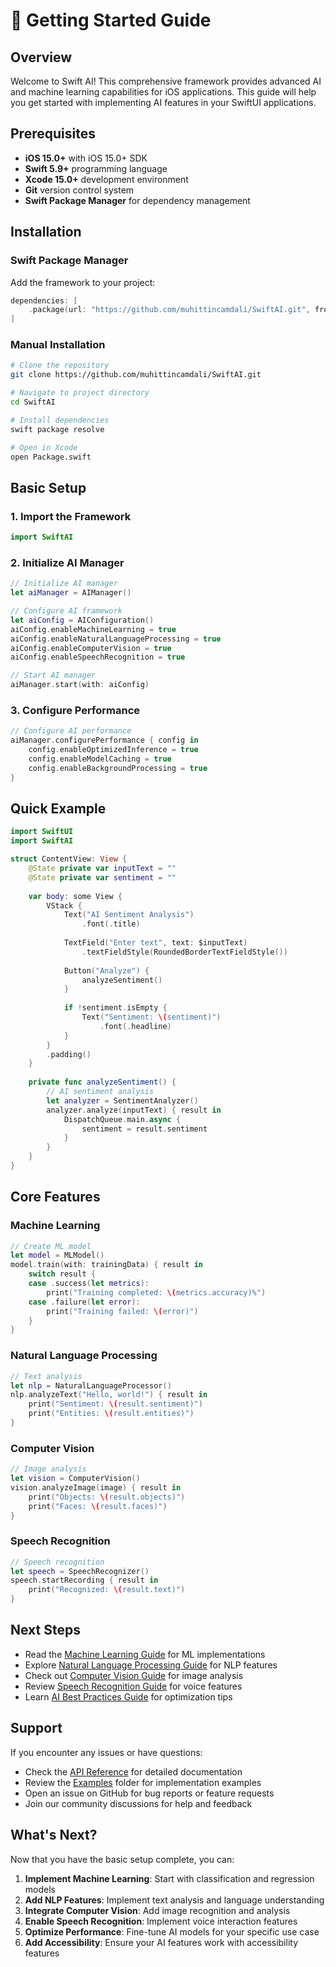 # 🚀 Getting Started Guide

## Overview

Welcome to Swift AI! This comprehensive framework provides advanced AI and machine learning capabilities for iOS applications. This guide will help you get started with implementing AI features in your SwiftUI applications.

## Prerequisites

- **iOS 15.0+** with iOS 15.0+ SDK
- **Swift 5.9+** programming language
- **Xcode 15.0+** development environment
- **Git** version control system
- **Swift Package Manager** for dependency management

## Installation

### Swift Package Manager

Add the framework to your project:

```swift
dependencies: [
    .package(url: "https://github.com/muhittincamdali/SwiftAI.git", from: "1.0.0")
]
```

### Manual Installation

```bash
# Clone the repository
git clone https://github.com/muhittincamdali/SwiftAI.git

# Navigate to project directory
cd SwiftAI

# Install dependencies
swift package resolve

# Open in Xcode
open Package.swift
```

## Basic Setup

### 1. Import the Framework

```swift
import SwiftAI
```

### 2. Initialize AI Manager

```swift
// Initialize AI manager
let aiManager = AIManager()

// Configure AI framework
let aiConfig = AIConfiguration()
aiConfig.enableMachineLearning = true
aiConfig.enableNaturalLanguageProcessing = true
aiConfig.enableComputerVision = true
aiConfig.enableSpeechRecognition = true

// Start AI manager
aiManager.start(with: aiConfig)
```

### 3. Configure Performance

```swift
// Configure AI performance
aiManager.configurePerformance { config in
    config.enableOptimizedInference = true
    config.enableModelCaching = true
    config.enableBackgroundProcessing = true
}
```

## Quick Example

```swift
import SwiftUI
import SwiftAI

struct ContentView: View {
    @State private var inputText = ""
    @State private var sentiment = ""
    
    var body: some View {
        VStack {
            Text("AI Sentiment Analysis")
                .font(.title)
            
            TextField("Enter text", text: $inputText)
                .textFieldStyle(RoundedBorderTextFieldStyle())
            
            Button("Analyze") {
                analyzeSentiment()
            }
            
            if !sentiment.isEmpty {
                Text("Sentiment: \(sentiment)")
                    .font(.headline)
            }
        }
        .padding()
    }
    
    private func analyzeSentiment() {
        // AI sentiment analysis
        let analyzer = SentimentAnalyzer()
        analyzer.analyze(inputText) { result in
            DispatchQueue.main.async {
                sentiment = result.sentiment
            }
        }
    }
}
```

## Core Features

### Machine Learning

```swift
// Create ML model
let model = MLModel()
model.train(with: trainingData) { result in
    switch result {
    case .success(let metrics):
        print("Training completed: \(metrics.accuracy)%")
    case .failure(let error):
        print("Training failed: \(error)")
    }
}
```

### Natural Language Processing

```swift
// Text analysis
let nlp = NaturalLanguageProcessor()
nlp.analyzeText("Hello, world!") { result in
    print("Sentiment: \(result.sentiment)")
    print("Entities: \(result.entities)")
}
```

### Computer Vision

```swift
// Image analysis
let vision = ComputerVision()
vision.analyzeImage(image) { result in
    print("Objects: \(result.objects)")
    print("Faces: \(result.faces)")
}
```

### Speech Recognition

```swift
// Speech recognition
let speech = SpeechRecognizer()
speech.startRecording { result in
    print("Recognized: \(result.text)")
}
```

## Next Steps

- Read the [Machine Learning Guide](MachineLearningGuide.md) for ML implementations
- Explore [Natural Language Processing Guide](NaturalLanguageProcessingGuide.md) for NLP features
- Check out [Computer Vision Guide](ComputerVisionGuide.md) for image analysis
- Review [Speech Recognition Guide](SpeechRecognitionGuide.md) for voice features
- Learn [AI Best Practices Guide](AIBestPracticesGuide.md) for optimization tips

## Support

If you encounter any issues or have questions:

- Check the [API Reference](APIReference.md) for detailed documentation
- Review the [Examples](../Examples/) folder for implementation examples
- Open an issue on GitHub for bug reports or feature requests
- Join our community discussions for help and feedback

## What's Next?

Now that you have the basic setup complete, you can:

1. **Implement Machine Learning**: Start with classification and regression models
2. **Add NLP Features**: Implement text analysis and language understanding
3. **Integrate Computer Vision**: Add image recognition and analysis
4. **Enable Speech Recognition**: Implement voice interaction features
5. **Optimize Performance**: Fine-tune AI models for your specific use case
6. **Add Accessibility**: Ensure your AI features work with accessibility features 